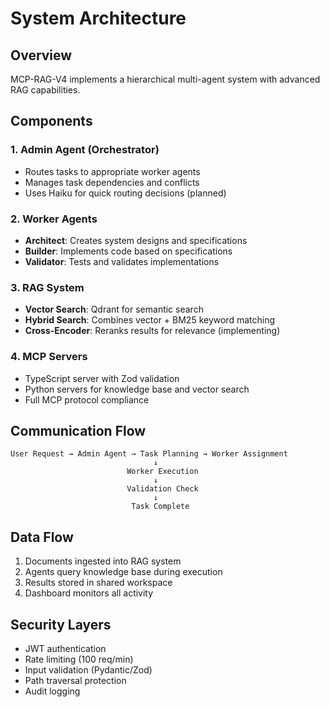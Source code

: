 # System Architecture

## Overview

MCP-RAG-V4 implements a hierarchical multi-agent system with advanced RAG capabilities.

## Components

### 1. Admin Agent (Orchestrator)
- Routes tasks to appropriate worker agents
- Manages task dependencies and conflicts
- Uses Haiku for quick routing decisions (planned)

### 2. Worker Agents
- **Architect**: Creates system designs and specifications
- **Builder**: Implements code based on specifications
- **Validator**: Tests and validates implementations

### 3. RAG System
- **Vector Search**: Qdrant for semantic search
- **Hybrid Search**: Combines vector + BM25 keyword matching
- **Cross-Encoder**: Reranks results for relevance (implementing)

### 4. MCP Servers
- TypeScript server with Zod validation
- Python servers for knowledge base and vector search
- Full MCP protocol compliance

## Communication Flow

```
User Request → Admin Agent → Task Planning → Worker Assignment
                                ↓
                          Worker Execution
                                ↓
                          Validation Check
                                ↓
                           Task Complete
```

## Data Flow

1. Documents ingested into RAG system
2. Agents query knowledge base during execution
3. Results stored in shared workspace
4. Dashboard monitors all activity

## Security Layers

- JWT authentication
- Rate limiting (100 req/min)
- Input validation (Pydantic/Zod)
- Path traversal protection
- Audit logging